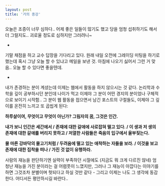 ```yaml
---
layout: post
title: '거의 종강'
---
```


오늘은 조증이 너무 심하다.. 어제 좋은 일들이 많기도 했고 당을 엄청 섭취하기도 해서 더 그럴지도.. 괴로울 정도로 심하지만 그러려니~

-

기말 채점을 하고 교수 답장을 기다리고 있다. 원래 내일 오전에 그레이딩 미팅을 하기로 했는데 혹시 그냥 오늘 할 수 있냐고 메일을 보낸 것. 아침에 나오기 싫어서 그런 거 맞음.. 오늘 할 수 있다면 좋을텐데.

-

내가 존경하는 분이 계셨는데 이제는 웹에서 활동을 하지 않으시는 것 같다. 논리학과 수학을 깊이 공부하시던 분인데 나이가 먹고 이제야 그 분이 어떤 경지의 분이었나 구체적으로 보이기 시작함.. 그 분이 웹 활동을 접으면서 남긴 포스트의 구절들도, 이제야 그 깊이를 온전히 느끼고 또 곱씹게 된다: 

**하루살이여, 무엇이고 무엇이 아닌가? 그림자의 꿈, 그것은 인간.**

**내가 보니 인간은 세간에서 / 존재에 대한 갈애에 사로잡혀 떨고 있다. / 이 생과 저 생의 존재에 대한 갈애를 버리지 못하고 / 저열한 사람들은 죽음의 입구에서 울부짖는다.**

**물 마른 강바닥의 물고기처럼 / 두려움에 떨고 있는 애착하는 자들을 보라. / 이것을 보고 존재에 대한 집착을 떠나 / 가진 것 없이 유행하라.**

사람의 재능을 판단하기엔 실력이 부족하던 시절에도 (지금도 뭐 크게 다르진 않네) 엄청난 재능을 가진 분이라는 걸 어렴풋이 느꼈지만, 그러나 그 재능이 아깝다는 이야기를 하면 그것조차 분별이며 헛되다고 하실 것만 같다 - 그리고 이제는 나도 그 생각에 동감한다. 어디서든 평안하시길 바란다..



